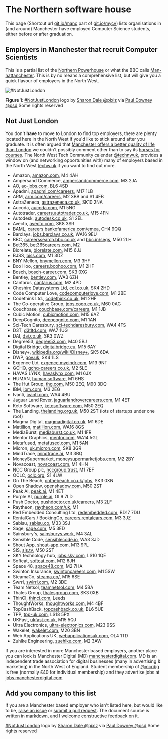 
The Northern software house
========================================================
This page (Shortcut url [git.io/manc](http://git.io/manc) part of [git.io/mycv](http://git.io/mycv)) lists organisations in (and around) Manchester have employed Computer Science students, either before or after graduation.

## Employers in Manchester that recruit Computer Scientists
This is a partial list of the [Northern Powerhouse](https://northernpowerhouse.gov.uk/) or what the BBC calls [Man-hattanchester](https://www.bbc.co.uk/programmes/m000182g). This is by no means a comprehensive list, but will give you a quick flavour of employers in the North West.

![#NotJustLondon](https://c2.staticflickr.com/2/1885/44796486382_12b53b6549_m_d.jpg "#NotJustLondon")

**Figure 1**: [#NotJustLondon](https://twitter.com/hashtag/notjustlondon) logo by [Sharon Dale @pixlz](https://twitter.com/pixlz) via [Paul Downey @psd](https://www.flickr.com/photos/psd/44796486382) Some rights reserved

## Not Just London

You don't **have** to move to London to find top employers, there are plenty located here in the North West if you'd like to stick around after you graduate. It is often argued that [Manchester offers a better quality of life than London](https://www.theguardian.com/money/2015/jul/07/manchester-offers-best-quality-of-life-for-young-graduates-says-report) we couldn't possibly comment other than to say its [horses for courses](https://en.wiktionary.org/wiki/horses_for_courses). The North West Tech Community calendar [@technwuk](https://twitter.com/technwuk), provides a window on (and networking opportunities with) many of employers based in the North West [techw.uk](http://technw.uk) if you want to find out more.

* Amazon, [amazon.com](http://www.amazon.com), M4 4AH
* Ampersand Commerce, [ampersandcommerce.com](http://ampersandcommerce.com), M3 2JA
* AO, [ao-jobs.com](http://www.ao-jobs.com), BL6 4SD
* Apadmi, [apadmi.com/careers](http://www.apadmi.com/careers), M17 1LB
* ARM, [arm.com/careers](http://www.arm.com/careers), M2 3BB and S1 4EB
* AstraZeneca, [astrazeneca.co.uk](https://www.astrazeneca.co.uk), SK10 2NA
* Aucoda, [aucoda.com](http://www.aucoda.com), M1 5NG
* Autotrader, [careers.autotrader.co.uk](https://careers.autotrader.co.uk), M15 4FN
* Autodesk, [autodesk.co.uk](http://www.autodesk.co.uk), S1 2EL
* Avecto, [avecto.com](http://www.avecto.com), SK8 3SR
* BAML, [careers.bankofamerica.com/emea](http://careers.bankofamerica.com/emea), CH4 9QQ
* Barclays, [jobs.barclays.co.uk](http://jobs.barclays.co.uk), WA16 9EU
* BBC, [careerssearch.bbc.co.uk](http://careerssearch.bbc.co.uk) and [bbc.in/segs](http://bbc.in/segs), M50 2LH
* Bet365, [bet365careers.com](https://www.bet365careers.com), M2
* Biorelate, [biorelate.com](http://www.biorelate.com), M15 6JJ
* BJSS, [bjss.com](http://www.bjss.com), M1 3DZ
* BNY Mellon, [bnymellon.com](https://www.bnymellon.com), M3 3HF
* Boo Hoo, [careers.boohoo.com](https://careers.boohoo.com), M1 2HF
* Bosch, [bosch-career.com](http://www.bosch-career.com), SK3 0XG
* Bentley, [bentley.com](http://www.bentley.com), WA3 6ZH
* Cantarus, [cantarus.com](http://www.cantarus.com), M2 4PD
* Cheshire Datasystems Ltd, [cdl.co.uk](http://www.cdl.co.uk), SK4 2HD
* Code Computer Love, [codecomputerlove.com](http://www.codecomputerlove.com), M1 2BE
* Codethink Ltd., [codethink.co.uk](http://www.codethink.co.uk), M1 2HF
* The Co-operative Group, [jobs.coop.co.uk](https://jobs.coop.co.uk), M60 0AG
* Couchbase, [couchbase.com/careers](http://www.couchbase.com/careers), M1 1JB
* Cubic Motion, [cubicmotion.com](https://www.cubicmotion.com), M15 6AZ
* DeepCognito, [deepcognito.com](http://www.deepcognito.com), M1 1AN
* Sci-Tech Daresbury, [sci-techdaresbury.com](http://www.sci-techdaresbury.com), WA4 4FS
* D3T, [d3tltd.com](https://d3tltd.com), WA7 1UG
* DAI, [dai.co.uk](http://dai.co.uk), SK3 0WZ
* Degree53, [degree53.com](https://www.degree53.com), M40 5BJ
* Digital Bridge, [digitalbridge.eu](http://digitalbridge.eu), M15 6AY
* Disney+, [wikipedia.org/wiki/Disney+](https://en.wikipedia.org/wiki/Disney%2B), SK5 6DA
* DWP, [gov.uk](https://www.gov.uk/government/organisations/department-for-work-pensions), SK4 1LS
* Exgence Ltd, [exgence.mycindr.com](http://exgence.mycindr.com), M13 9NT
* GCHQ, [gchq-careers.co.uk](http://www.gchq-careers.co.uk), M2 5LE
* HAVAS LYNX, [havaslynx.com](https://www.havaslynx.com), M1 6JX
* HUMAN, [human.software](https://human.software), M1 6HS
* The Hut Group, [thg.com](https://www.thg.com), M50 2EQ, M90 3DQ
* IBM, [ibm.com](http://www.ibm.com), M3 2EG
* Ivanti, [ivanti.com](https://www.ivanti.com), WA4 4BU
* Jaguar Land Rover, [jaguarlandrovercareers.com](http://www.jaguarlandrovercareers.com), M1 4ET
* Keto Software, [ketosoftware.com](http://www.ketosoftware.com), M50 2EQ
* The Landing, [thelanding.org.uk](http://www.thelanding.org.uk), M50 2ST (lots of startups under one roof)
* Magma Digital, [magmadigital.co.uk](http://www.magmadigital.co.uk), M1 6DE
* Matillion, [matillion.com](https://www.matillion.com), WA16 8GS
* MediaBurst, [mediaburst.co.uk](https://www.mediaburst.co.uk), M1 1FR
* Mentor Graphics, [mentor.com](https://www.mentor.com), WA14 5GL
* Metafused, [metafused.com](https://www.metafused.com), M1 5AN
* Micron, [uk.micron.com](http://uk.micron.com), SK8 3GR
* MindTrace, [mindtrace.ai](http://mindtrace.ai), M3 3BQ
* MoneySupermarket, [moneysupermarketjobs.com](http://www.moneysupermarketjobs.com), M2 2BY
* Novacoast, [novacoast.com](https://www.novacoast.com), M1 4HN
* NCC Group plc, [nccgroup.trust](https://www.nccgroup.trust), M1 7EF
* OCLC, [oclc.org](https://www.oclc.org), S1 4LW
* On The Beach, [onthebeach.co.uk/jobs](https://www.onthebeach.co.uk/jobs), SK3 0XN
* Open Shadow, [openshadow.com](https://www.openshadow.com), M50 2ST
* Peak AI, [peak.ai](http://peak.ai), M1 4ET
* Purple AI, [purple.ai](http://purple.ai), OL9 7LD
* Push Doctor, [pushdoctor.co.uk/careers](https://www.pushdoctor.co.uk/careers), M3 2LF
* Raytheon, [raytheon.com/uk](https://www.raytheon.com/uk), M1
* Red Embedded Consulting Ltd, [redembedded.com](http://www.redembedded.com), BD17 7DU
* RentalCars / BookingGo, [careers.rentalcars.com](http://careers.rentalcars.com), M3 3JZ
* Sabisu, [sabisu.co](http://www.sabisu.co), M33 3SJ
* Sage, [sage.com](http://www.sage.com), M5 3ED
* Sainsbury's, [sainsburys.work](http://www.sainsburys.work), M4 3AL
* Sensible Code, [sensiblecode.io](http://sensiblecode.io), WA3 3JD
* Shout App, [shout-app.com](http://shout-app.com), M13 9PL
* SIS, [sis.tv](https://www.sis.tv), M50 2ST
* SKY technology hub, [jobs.sky.com](https://jobs.sky.com), LS10 1QE
* Softcat, [softcat.com](https://www.softcat.com/contact-us/softcat-manchester), M12 6JH
* Space 48, [space48.com](http://www.space48.com), M2 7HA
* Swinton Insurance, [swintoncareers.com](http://www.swintoncareers.com), M1 5SW
* SteamaCo, [steama.co/](https://steama.co/), M15 6SE
* Swrrl, [swirrl.com](http://www.swirrl.com), M2 3DE
* Team Netsol, [teamnetsol.com](https://teamnetsol.com), M4 5BA
* Thales Group, [thalesgroup.com](https://www.thalesgroup.com), SK3 0XB
* ThinCI, [thinci.com](https://thinci.com), Leeds
* ThoughtWorks, [thoughtworks.com](https://www.thoughtworks.com), M4 4BF
* TopCashBack, [topcashback.co.uk](http://www.topcashback.co.uk), BL6 5UE
* TPP, [tpp-uk.com](https://www.tpp-uk.com), LS18 5PX
* UKFast, [ukfast.co.uk](https://www.ukfast.co.uk), M15 5QJ
* Ultra Electronics, [ultra-electronics.com](https://www.ultra-electronics.com), M23 9SS
* Wakelet, [wakelet.com](https://wakelet.com), M20 3BN
* Web Applications UK, [webapplicationsuk.com](http://www.webapplicationsuk.com), OL4 1TD
* Zuhlke Engineering, [zuehlke.com](https://www.zuehlke.com), M2 3AW

If you are interested in more Manchester based employers, another place you can look is Manchester Digital (MD) [manchesterdigital.com](https://www.manchesterdigital.com). MD is an independent trade association for digital businesses (many in advertising & marketing) in the North West of England. Student membership of [@mcrdig](https://twitter.com/mcrdig) is free (normally £40 for individual membership) and they advertise jobs at [jobs.manchesterdigital.com](https://jobs.manchesterdigital.com)

## Add you company to this list

If you are a Manchester based employer who isn't listed here, but would like to be, [raise an issue](https://github.com/dullhunk/book/issues) or [submit a pull request](https://github.com/dullhunk/book/compare). The document source is written in [markdown](https://en.wikipedia.org/wiki/Markdown), and I welcome constructive feedback on it.


[#NotJustLondon](https://twitter.com/hashtag/notjustlondon) logo by [Sharon Dale @pixlz](https://twitter.com/pixlz) via [Paul Downey @psd](https://www.flickr.com/photos/psd/44796486382) Some rights reserved

